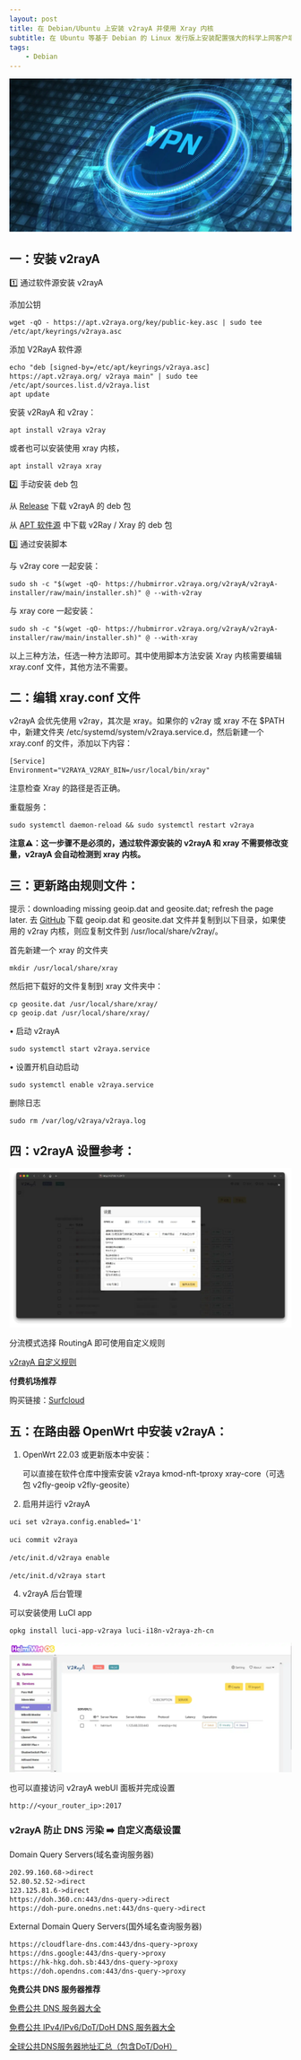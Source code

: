 ```yaml
---
layout: post
title: ﻿在 Debian/Ubuntu 上安装 v2rayA 并使用 Xray 内核
subtitle: 在 Ubuntu 等基于 Debian 的 Linux 发行版上安装配置强大的科学上网客户端 v2rayA
tags:
    - Debian
---
```


[![Surcloud](https://raw.githubusercontent.com/huijingfei/Blog_Gitalk/refs/heads/main/Images/surfcloud/surfcloud.webp)](https://surfcloud.shop/#/register?code=YK4hnzs8)

## 一：安装 v2rayA

1️⃣ 通过软件源安装 v2rayA

添加公钥
```
wget -qO - https://apt.v2raya.org/key/public-key.asc | sudo tee /etc/apt/keyrings/v2raya.asc
```
添加 V2RayA 软件源
```
echo "deb [signed-by=/etc/apt/keyrings/v2raya.asc] https://apt.v2raya.org/ v2raya main" | sudo tee /etc/apt/sources.list.d/v2raya.list
apt update
```
安装 v2RayA 和 v2ray：
```
apt install v2raya v2ray
```
或者也可以安装使用 xray 内核，
 ```
apt install v2raya xray
```
2️⃣ 手动安装 deb 包

从 [Release](https://github.com/v2rayA/v2rayA/releases) 下载 v2rayA 的 deb 包

从 [APT 软件源](https://github.com/v2rayA/v2raya-apt/tree/master/pool/main/) 中下载 v2Ray / Xray 的 deb 包


3️⃣ 通过安装脚本

与 v2ray core 一起安装：

    sudo sh -c "$(wget -qO- https://hubmirror.v2raya.org/v2rayA/v2rayA-installer/raw/main/installer.sh)" @ --with-v2ray

与 xray core 一起安装：

    sudo sh -c "$(wget -qO- https://hubmirror.v2raya.org/v2rayA/v2rayA-installer/raw/main/installer.sh)" @ --with-xray

以上三种方法，任选一种方法即可。其中使用脚本方法安装 Xray 内核需要编辑 xray.conf 文件，其他方法不需要。


## 二：编辑 xray.conf 文件

v2rayA 会优先使用 v2ray，其次是 xray。如果你的 v2ray 或 xray 不在 $PATH 中，新建文件夹 /etc/systemd/system/v2raya.service.d，然后新建一个 xray.conf 的文件，添加以下内容：
```
[Service]
Environment="V2RAYA_V2RAY_BIN=/usr/local/bin/xray"
```
注意检查 Xray 的路径是否正确。

重载服务：

    sudo systemctl daemon-reload && sudo systemctl restart v2raya

**注意⚠️：这一步骤不是必须的，通过软件源安装的 v2rayA 和 xray 不需要修改变量，v2rayA 会自动检测到 xray 内核。**

## 三：更新路由规则文件：

提示：downloading missing geoip.dat and geosite.dat; refresh the page later. 去 [GitHub](https://github.com/Loyalsoldier/v2ray-rules-dat/releases) 下载 geoip.dat 和 geosite.dat 文件并复制到以下目录，如果使用的 v2ray 内核，则应复制文件到 /usr/local/share/v2ray/。

首先新建一个 xray 的文件夹
```
mkdir /usr/local/share/xray
```
然后把下载好的文件复制到 xray 文件夹中：
```
cp geosite.dat /usr/local/share/xray/
cp geoip.dat /usr/local/share/xray/
```
• 启动 v2rayA
```
sudo systemctl start v2raya.service
```
• 设置开机自动启动
```
sudo systemctl enable v2raya.service
```
删除日志
```
sudo rm /var/log/v2raya/v2raya.log
```   
## 四：v2rayA 设置参考：

![v2raya settings](https://raw.githubusercontent.com/huijingfei/huijingfei.github.io/master/images/v2rayA%20settings.webp)

分流模式选择 RoutingA 即可使用自定义规则

[v2rayA 自定义规则](https://github.com/huijingfei/Shadowrocket-Rules/raw/main/v2raya-custom-rules.txt)

**付费机场推荐**
 
购买链接：[Surfcloud](https://surfcloud.shop/#/register?code=YK4hnzs8)

## 五：在路由器 OpenWrt 中安装 v2rayA：

1. OpenWrt 22.03 或更新版本中安装：

   可以直接在软件仓库中搜索安装 v2raya kmod-nft-tproxy xray-core（可选包 v2fly-geoip v2fly-geosite）

2. 启用并运行 v2rayA

```
uci set v2raya.config.enabled='1'
   
uci commit v2raya
   
/etc/init.d/v2raya enable
   
/etc/init.d/v2raya start
```
4. v2rayA 后台管理
   
可以安装使用 LuCI app
```
opkg install luci-app-v2raya luci-i18n-v2raya-zh-cn
```
![luci-app-v2raya](https://raw.githubusercontent.com/huijingfei/huijingfei.github.io/master/images/luci-app-v2raya.webp)

也可以直接访问 v2rayA webUI 面板并完成设置
```
http://<your_router_ip>:2017
```
### v2rayA 防止 DNS 污染 ➡️ 自定义高级设置

Domain Query Servers(域名查询服务器)
```
202.99.160.68->direct
52.80.52.52->direct
123.125.81.6->direct
https://doh.360.cn:443/dns-query->direct
https://doh-pure.onedns.net:443/dns-query->direct
```
External Domain Query Servers(国外域名查询服务器)
```
https://cloudflare-dns.com:443/dns-query->proxy
https://dns.google:443/dns-query->proxy
https://hk-hkg.doh.sb:443/dns-query->proxy
https://doh.opendns.com:443/dns-query->proxy
```
**免费公共 DNS 服务器推荐**

[免费公共 DNS 服务器大全](https://tigress.cc/2025/03/03/dns-list/)

[免费公共 IPv4/IPv6/DoT/DoH DNS 服务器大全](https://dns.icoa.cn/)

[全球公共DNS服务器地址汇总（包含DoT/DoH）](https://www.luyouwang.com/dns-dot-doh)
